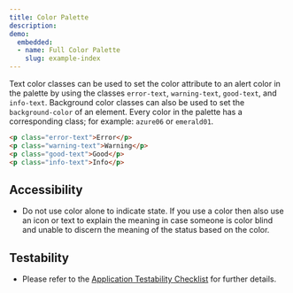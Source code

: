 ```yaml
---
title: Color Palette
description:
demo:
  embedded:
  - name: Full Color Palette
    slug: example-index
---
```


Text color classes can be used to set the color attribute to an alert color in the palette by using the classes `error-text`, `warning-text`, `good-text`, and `info-text`. Background color classes can also be used to set the `background-color` of an element. Every color in the palette has a corresponding class; for example: `azure06` or `emerald01`.

```html
<p class="error-text">Error</p>
<p class="warning-text">Warning</p>
<p class="good-text">Good</p>
<p class="info-text">Info</p>
```

## Accessibility

- Do not use color alone to indicate state. If you use a color then also use an icon or text to explain the meaning in case someone is color blind and unable to discern the meaning of the status based on the color.

## Testability

- Please refer to the [Application Testability Checklist](https://design.infor.com/resources/application-testability-checklist) for further details.
